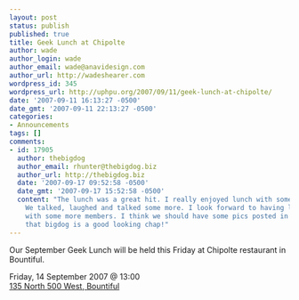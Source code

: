 ```yaml
---
layout: post
status: publish
published: true
title: Geek Lunch at Chipolte
author: wade
author_login: wade
author_email: wade@anavidesign.com
author_url: http://wadeshearer.com
wordpress_id: 345
wordpress_url: http://uphpu.org/2007/09/11/geek-lunch-at-chipolte/
date: '2007-09-11 16:13:27 -0500'
date_gmt: '2007-09-11 22:13:27 -0500'
categories:
- Announcements
tags: []
comments:
- id: 17905
  author: thebigdog
  author_email: rhunter@thebigdog.biz
  author_url: http://thebigdog.biz
  date: '2007-09-17 09:52:58 -0500'
  date_gmt: '2007-09-17 15:52:58 -0500'
  content: "The lunch was a great hit. I really enjoyed lunch with some great people.
    We talked, laughed and talked some more. I look forward to having lunch again
    with some more members. I think we should have some pics posted in a short time.\r\n\r\nMan
    that bigdog is a good looking chap!"
---
```

<p>Our September Geek Lunch will be held this Friday at Chipolte restaurant in Bountiful.</p>
<p class="information">
Friday, 14 September 2007 @ 13:00<br />
<a href="http://maps.google.com/maps?f=q&amp;hl=en&amp;geocode=&amp;q=chipotle+bountiful,+ut&amp;ie=UTF8&amp;ll=40.881982,-111.878414&amp;spn=0.028877,0.053902&amp;z=15&amp;iwloc=A&amp;om=1">135 North 500 West, Bountiful</a></p>
